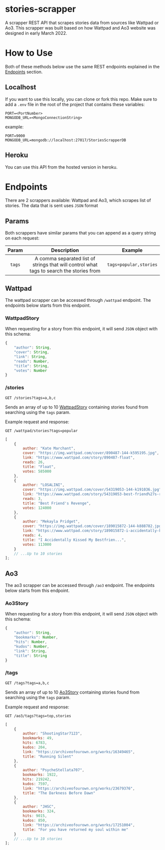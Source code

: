 # stories-scrapper

A scrapper REST API that scrapes stories data from sources like Wattpad or Ao3.
This scrapper was built based on how Wattpad and Ao3 website was
designed in early March 2022.

# How to Use

Both of these methods below use the same REST endpoints explained in the [Endpoints](#endpoints) section.

## Localhost

If you want to use this locally, you can clone or fork this repo. Make sure to add a `.env` file in the root of the project that contains these variables:

```env
PORT=<PortNumber>
MONGODB_URL=<MongoConnectionString>
```

example:

```env
PORT=9000
MONGODB_URL=mongodb://localhost:27017/StoriesScrapperDB
```

## Heroku

You can use this API from the hosted version in heroku.

# Endpoints

There are 2 scrappers available: Wattpad and Ao3, which scrapes list of stories.
The data that is sent uses `JSON` format

## Params

Both scrappers have similar params that you can append as a query string on each request:

| Param  |                                       Description                                        |        Example         |
| :----: | :--------------------------------------------------------------------------------------: | :--------------------: |
| `tags` | A comma separated list of strings that will control what tags to search the stories from | `tags=popular,stories` |

## Wattpad

The wattpad scrapper can be accessed through `/wattpad` endpoint. The endpoints
below starts from this endpoint.

### WattpadStory

When requesting for a story from this endpoint, it will send `JSON` object
with this schema:

```js
{
	"author": String,
	"cover": String,
	"link": String,
	"reads": Number,
	"title": String,
	"votes": Number
}
```

### /stories

```http
GET /stories?tags=a,b,c
```

Sends an array of up to 10 [WattpadStory](#wattpadstory) containing stories found from
searching using the `tags` param.

Example request and response:

```http
GET /wattpad/stories?tags=popular
```

```js
[
	{
		author: "Kate Marchant",
		cover: "https://img.wattpad.com/cover/890487-144-k595195.jpg",
		link: "https://www.wattpad.com/story/890487-float",
		reads: 26,
		title: "Float",
		votes: 585000
	},
	{
		author: "LOSALINI",
		cover: "https://img.wattpad.com/cover/54319053-144-k191036.jpg",
		link: "https://www.wattpad.com/story/54319053-best-friend%27s-revenge",
		reads: 3,
		title: "Best Friend's Revenge",
		votes: 124000
	},
	{
		author: "Mekayla Pridget",
		cover: "https://img.wattpad.com/cover/189015872-144-k888782.jpg",
		link: "https://www.wattpad.com/story/189015872-i-accidentally-kissed-my-bestfriends-brother",
		reads: 4,
		title: "I Accidentally Kissed My Bestfrien...",
		votes: 113000
	}
	// ...Up to 10 stories
];
```

## Ao3

The ao3 scrapper can be accessed through `/ao3` endpoint. The endpoints
below starts from this endpoint.

### Ao3Story

When requesting for a story from this endpoint, it will send `JSON` object
with this schema:

```js
{
	"author": String,
	"bookmarks": Number,
	"hits": Number,
	"kudos": Number,
	"link": String,
	"title": String
}
```

### /tags

```http
GET /tags?tags=a,b,c
```

Sends an array of up to 10 [Ao3Story](#ao3story) containing stories found from
searching using the `tags` param.

Example request and response:

```http
GET /ao3/tags?tags=top,stories
```

```js
[
	{
		author: "ShootingStar7123",
		bookmarks: 49,
		hits: 6783,
		kudos: 204,
		link: "https://archiveofourown.org/works/16349465",
		title: "Running Silent"
	},
	{
		author: "PsycheStellata707",
		bookmarks: 1922,
		hits: 219242,
		kudos: 7597,
		link: "https://archiveofourown.org/works/23679376",
		title: "The Darkness Before Dawn"
	},
	{
		author: "JHSC",
		bookmarks: 324,
		hits: 9015,
		kudos: 850,
		link: "https://archiveofourown.org/works/17251004",
		title: "For you have returned my soul within me"
	}
	// ...Up to 10 stories
];
```

